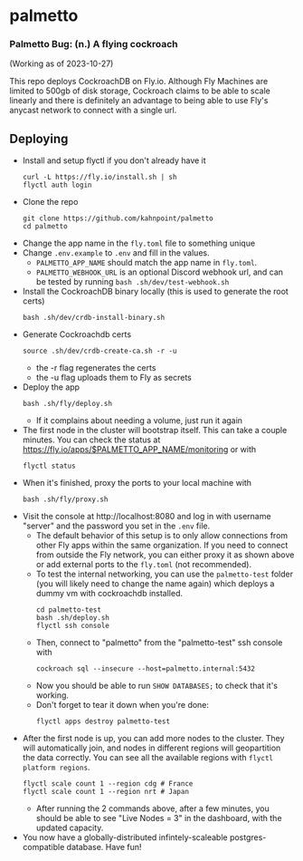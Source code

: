 # palmetto

### Palmetto Bug: (n.) A flying cockroach

(Working as of 2023-10-27)

This repo deploys CockroachDB on Fly.io.
Although Fly Machines are limited to 500gb of disk storage, Cockroach claims to be able to scale linearly and there is definitely an advantage to being able to use Fly's anycast network to connect with a single url.

## Deploying

- Install and setup flyctl if you don't already have it
  ```
  curl -L https://fly.io/install.sh | sh
  flyctl auth login
  ```
- Clone the repo
  ```
  git clone https://github.com/kahnpoint/palmetto
  cd palmetto
  ```
- Change the app name in the `fly.toml` file to something unique
- Change `.env.example` to `.env` and fill in the values.
  - `PALMETTO_APP_NAME` should match the app name in `fly.toml`.
  - `PALMETTO_WEBHOOK_URL` is an optional Discord webhook url, and can be tested by running `bash .sh/dev/test-webhook.sh`
- Install the CockroachDB binary locally (this is used to generate the root certs)
  ```
  bash .sh/dev/crdb-install-binary.sh
  ```
- Generate Cockroachdb certs 
  ```
  source .sh/dev/crdb-create-ca.sh -r -u
  ```
  - the -r flag regenerates the certs 
  - the -u flag uploads them to Fly as secrets
- Deploy the app
  ```
  bash .sh/fly/deploy.sh
  ```
  - If it complains about needing a volume, just run it again
- The first node in the cluster will bootstrap itself. This can take a couple minutes. You can check the status at https://fly.io/apps/$PALMETTO_APP_NAME/monitoring or with
  ```
  flyctl status
  ```
- When it's finished, proxy the ports to your local machine with
  ```
  bash .sh/fly/proxy.sh
  ```
- Visit the console at http://localhost:8080 and log in with username "server" and the password you set in the `.env` file.
  - The default behavior of this setup is to only allow connections from other Fly apps within the same organization. If you need to connect from outside the Fly network, you can either proxy it as shown above or add external ports to the `fly.toml` (not recommended).
  - To test the internal networking, you can use the `palmetto-test` folder (you will likely need to change the name again) which deploys a dummy vm with cockroachdb installed.
    ```
    cd palmetto-test
    bash .sh/deploy.sh
    flyctl ssh console
    ```
  - Then, connect to "palmetto" from the "palmetto-test" ssh console with
    ```
    cockroach sql --insecure --host=palmetto.internal:5432
    ```
  - Now you should be able to run `SHOW DATABASES;` to check that it's working.
  - Don't forget to tear it down when you're done:
    ```
    flyctl apps destroy palmetto-test
    ```
- After the first node is up, you can add more nodes to the cluster. They will automatically join, and nodes in different regions will geopartition the data correctly. You can see all the available regions with `flyctl platform regions`.
  ```
  flyctl scale count 1 --region cdg # France
  flyctl scale count 1 --region nrt # Japan
  ```
  -  After running the 2 commands above, after a few minutes, you should be able to see "Live Nodes = 3" in the dashboard, with the updated capacity.
- You now have a globally-distributed infintely-scaleable postgres-compatible database. Have fun!
